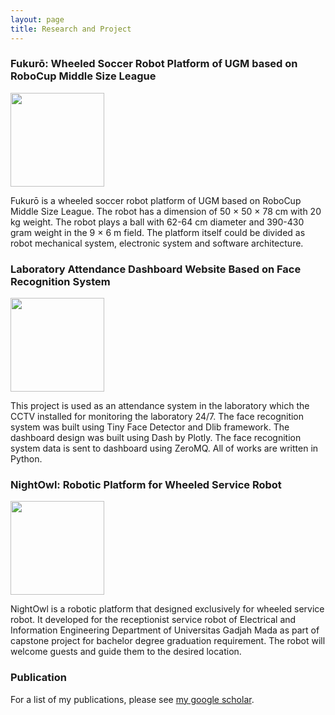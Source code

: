 ```yaml
---
layout: page
title: Research and Project 
---
```


### Fukurō: Wheeled Soccer Robot Platform of UGM based on RoboCup Middle Size League

<img src="{{site.baseurl}}public/fukuro-thumbnail.jpg" width=150 style="float:right margin-left=10cm"> 

Fukurō is a wheeled soccer robot platform of UGM based on RoboCup Middle Size League. The robot has a dimension of 50 × 50 × 78 cm with 20 kg weight. The robot plays a ball with 62-64 cm diameter and 390-430 gram weight in the 9 × 6 m field. The platform itself could be divided as robot mechanical system, electronic system and software architecture.


### Laboratory Attendance Dashboard Website Based on Face Recognition System

<img src="{{site.baseurl}}public/facerecognition-thumbnail.gif" width=150 style="float:right margin-left=10cm">

This project is used as an attendance system in the laboratory which the CCTV installed for monitoring the laboratory 24/7. The face recognition system was built using Tiny Face Detector and Dlib framework. The dashboard design was built using Dash by Plotly. The face recognition system data is sent to dashboard using ZeroMQ. All of works are written in Python.


### NightOwl: Robotic Platform for Wheeled Service Robot

<img src="{{site.baseurl}}public/nightowl.gif" width=150 style="float:right margin-left=10cm">

NightOwl is a robotic platform that designed exclusively for wheeled service robot. It developed for the receptionist service robot of Electrical and Information Engineering Department of Universitas Gadjah Mada as part of capstone project for bachelor degree graduation requirement. The robot will welcome guests and guide them to the desired location.


### Publication ###

For a list of my publications, please see [my google scholar](https://scholar.google.co.id/citations?user=ItPhnycAAAAJ&hl=id).
